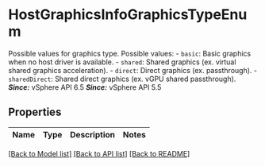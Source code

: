 # HostGraphicsInfoGraphicsTypeEnum

Possible values for graphics type.  Possible values: - `basic`: Basic graphics when no host driver is available. - `shared`: Shared graphics (ex.      virtual shared graphics acceleration). - `direct`: Direct graphics (ex.      passthrough). - `sharedDirect`: Shared direct graphics (ex.      vGPU shared passthrough).      ***Since:*** vSphere API 6.5  ***Since:*** vSphere API 5.5 

## Properties
Name | Type | Description | Notes
------------ | ------------- | ------------- | -------------

[[Back to Model list]](../README.md#documentation-for-models) [[Back to API list]](../README.md#documentation-for-api-endpoints) [[Back to README]](../README.md)


